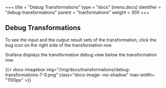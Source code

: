 +++
title = "Debug Transformations"
type = "docs"
[menu.docs]
identifier = "debug-transformations"
parent = "tranformations"
weight = 300
+++

## Debug Transformations

 To see the input and the output result sets of the transformation, click the bug icon on the right side of the transformation row. 
 
 Grafana displays the transformation debug view below the transformation row.

 {{< docs-imagebox img="/img/docs/transformations/debug-transformations-7-0.png" class="docs-image--no-shadow" max-width= "1100px" >}}

